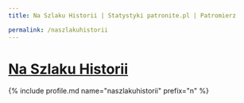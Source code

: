```yaml
---
title: Na Szlaku Historii | Statystyki patronite.pl | Patromierz

permalink: /naszlakuhistorii
---
```


# [Na Szlaku Historii](https://patronite.pl/naszlakuhistorii)

{% include profile.md name="naszlakuhistorii" prefix="n" %}
